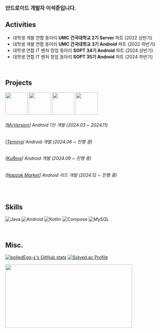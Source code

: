 ### 안드로이드 개발자 이석준입니다.

<p>

## Activities
- 대학생 개발 연합 동아리 **UMC 건국대학교 2기 Server** 파트 (2022 상반기)   
- 대학생 개발 연합 동아리 **UMC 건국대학교 3기 Android** 파트 (2022 하반기)
- 대학생 연합 IT 벤처 창업 동아리 **SOPT 34기 Android** 파트 (2024 상반기) </span>
- 대학생 연합 IT 벤처 창업 동아리 **SOPT 35기 Android** 파트 (2024 하반기) </span>

<br>

## Projects

<a href="https://github.com/My-Version/Android"><img src="https://github.com/user-attachments/assets/d12c8426-be12-4fbe-82a0-720805081d87" width="70"/></a> 
<a href="https://github.com/teamterning/Terning-Android"><img src="https://github.com/user-attachments/assets/90e4b01e-85db-4c51-972d-c3a11ecf41c9" width="70"/></a> 
<a href="https://github.com/ku-ring/KU-Ring-Android"><img src="https://github.com/user-attachments/assets/e186769d-5ea1-4a54-a431-cf0d2bd4423b" width="70"/></a> 
<a href="https://github.com/napzakmarket/Napzak-Android"><img src="https://github.com/user-attachments/assets/ba29a77b-d9ce-4938-8613-71edcfc1da2e" width="70"/></a> 

###### [<a href="https://github.com/My-Version/Android">MyVersion</a>] Android 1인 개발 (2024.03 ~ 2024.11)    
###### [<a href="https://github.com/teamterning/Terning-Android">Terning</a>] Android 개발 (2024.06 ~ 진행 중)    
###### [<a href="https://github.com/ku-ring/KU-Ring-Android">KuRing</a>] Android 개발 (2024.09 ~ 진행 중)     
###### [<a href="https://github.com/napzakmarket/Napzak-Android">Napzak Market</a>] Android 리드 개발 (2024.12 ~ 진행 중)      



<br>

## Skills
![Java](https://img.shields.io/badge/Java-007396.svg?&style=for-the-badge&logo=Java&logoColor=white)
![Android](https://img.shields.io/badge/Android-3DDC84.svg?&style=for-the-badge&logo=Android&logoColor=white)
![Kotlin](https://img.shields.io/badge/Kotlin-7F52FF.svg?&style=for-the-badge&logo=Kotlin&logoColor=white)
![Compose](https://img.shields.io/badge/Jetpack%20Compose-4285F4.svg?&style=for-the-badge&logo=Jetpack%20Compose&logoColor=white)
![MySQL](https://img.shields.io/badge/MySQL-4479A1.svg?&style=for-the-badge&logo=MySQL&logoColor=white)

<br>

## Misc.
[![boiledEgg-s's GitHub stats](https://github-readme-stats.vercel.app/api?username=boiledeggg)](https://github.com/boiledEgg-s/github-readme-stats) 
[![Solved.ac Profile](http://mazassumnida.wtf/api/v2/generate_badge?boj=seokjun2000)](https://solved.ac/seokjun2000/)


<a href="https://www.gitanimals.org/en_US?utm_medium=image&utm_source=boiledeggg&utm_content=farm">
<img
  src="https://render.gitanimals.org/farms/boiledeggg"
  width="400"
  height="200"
/>
</a>
